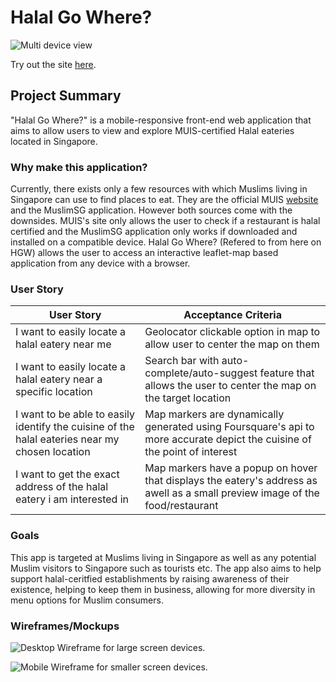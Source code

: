 # **Halal Go Where?** 

![Multi device view](https://github.com/RecursiveDev/leaflet-project-halal-eateries-sg/blob/main/readme%20assets/multi-device-view.PNG)

Try out the site [here](https://halalgowhere.netlify.app/).

## Project Summary

"Halal Go Where?" is a mobile-responsive front-end web application that aims to allow users to view and explore MUIS-certified Halal eateries located in Singapore.

### Why make this application?

Currently, there exists only a few resources with which Muslims living in Singapore can use to find places to eat. They are the official MUIS [website](https://www.muis.gov.sg/Halal/Halal-Certification/Certified-Eating-Establishments#) and the MuslimSG application. However both sources come with the downsides. MUIS's site only allows the user to check if a restaurant is halal certified and the MuslimSG application only works if downloaded and installed on a compatible device. Halal Go Where? (Refered to from here on HGW) allows the user to access an interactive leaflet-map based application from any device with a browser.

### User Story
| User Story | Acceptance Criteria |
| ----------- | ----------- |
| I want to easily locate a halal eatery near me | Geolocator clickable option in map to allow user to center the map on them |
| I want to easily locate a halal eatery near a specific location | Search bar with auto-complete/auto-suggest feature that allows the user to center the map on the target location |
| I want to be able to easily identify the cuisine of the halal eateries near my chosen location | Map markers are dynamically generated using Foursquare's api to more accurate depict the cuisine of the point of interest |
| I want to get the exact address of the halal eatery i am interested in | Map markers have a popup on hover that displays the eatery's address as awell as a small preview image of the food/restaurant |

### Goals

This app is targeted at Muslims living in Singapore as well as any potential Muslim visitors to Singapore such as tourists etc. The app also aims to help support halal-ceritfied establishments by raising awareness of their existence, helping to keep them in business, allowing for more diversity in menu options for Muslim consumers.

### Wireframes/Mockups

![Desktop](https://user-images.githubusercontent.com/31808408/224069121-a38c0a3f-2bca-46b9-a542-17ffbe88603f.png)
Wireframe for large screen devices.

![Mobile](https://user-images.githubusercontent.com/31808408/224069788-6d67b2b1-7e19-4c91-a608-69370142dd9e.png)
Wireframe for smaller screen devices.




